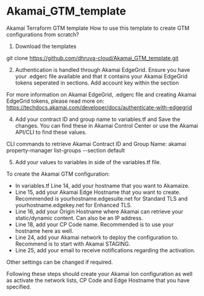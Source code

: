 # Akamai_GTM_template
Akamai Terraform GTM template 
How to use this template to create GTM configurations from scratch?

1) Download the templates

git clone https://github.com/dhruva-cloud/Akamai_GTM_template.git

2) Authentication is handled through Akamai EdgeGrid. Ensure you have your .edgerc file available and that it contains your Akamai EdgeGrid tokens seperated in sections. Add account key within the section

For more information on Akamai EdgeGrid, .edgerc file and creating Akamai EdgeGrid tokens, please read more on: https://techdocs.akamai.com/developer/docs/authenticate-with-edgegrid

4) Add your contract ID and group name to variables.tf and Save the changes. You can find these in Akamai Control Center or use the Akamai API/CLI to find these values. 

CLI commands to retrieve Akamai Contract ID and Group Name:
akamai property-manager list-groups --section default

5) Add your values to variables in side of the variables.tf file.

To create the Akamai GTM configuration:
- In variables.tf Line 14, add your hostname that you want to Akamaize.
- Line 15, add your Akamai Edge Hostname that you want to create. Recommended is yourhostname.edgesuite.net for Standard TLS and yourhostname.edgekey.net for Enhanced TLS.
- Line 16, add your Origin Hostname where Akamai can retrieve your static/dynamic content. Can also be an IP address.
- Line 18, add your CP Code name. Recommended is to use your hostname here as well.
- Line 24, add your Akamai network to deploy the configuration to. Recommend is to start with Akamai STAGING.
- Line 25, add your email to receive notifications regarding the activation.

Other settings can be changed if required.

Following these steps should create your Akamai Ion configuration as well as activate the network lists, CP Code and Edge Hostname that you have specified.
